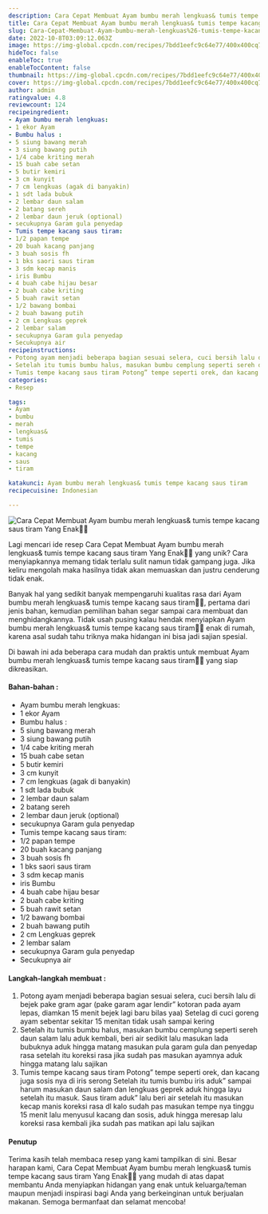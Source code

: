 ```yaml
---
description: Cara Cepat Membuat Ayam bumbu merah lengkuas& tumis tempe kacang saus tiram Yang Enak"
title: Cara Cepat Membuat Ayam bumbu merah lengkuas& tumis tempe kacang saus tiram Yang Enak
slug: Cara-Cepat-Membuat-Ayam-bumbu-merah-lengkuas%26-tumis-tempe-kacang-saus-tiram-Yang-Enak
date: 2022-10-8T03:09:12.063Z
image: https://img-global.cpcdn.com/recipes/7bdd1eefc9c64e77/400x400cq70/photo.jpg
hideToc: false
enableToc: true
enableTocContent: false
thumbnail: https://img-global.cpcdn.com/recipes/7bdd1eefc9c64e77/400x400cq70/photo.jpg
cover: https://img-global.cpcdn.com/recipes/7bdd1eefc9c64e77/400x400cq70/photo.jpg
author: admin
ratingvalue: 4.8
reviewcount: 124
recipeingredient:
- Ayam bumbu merah lengkuas:
- 1 ekor Ayam
- Bumbu halus :
- 5 siung bawang merah
- 3 siung bawang putih
- 1/4 cabe kriting merah
- 15 buah cabe setan
- 5 butir kemiri
- 3 cm kunyit
- 7 cm lengkuas (agak di banyakin)
- 1 sdt lada bubuk
- 2 lembar daun salam
- 2 batang sereh
- 2 lembar daun jeruk (optional)
- secukupnya Garam gula penyedap
- Tumis tempe kacang saus tiram:
- 1/2 papan tempe
- 20 buah kacang panjang
- 3 buah sosis fh
- 1 bks saori saus tiram
- 3 sdm kecap manis
- iris Bumbu
- 4 buah cabe hijau besar
- 2 buah cabe kriting
- 5 buah rawit setan
- 1/2 bawang bombai
- 2 buah bawang putih
- 2 cm Lengkuas geprek
- 2 lembar salam
- secukupnya Garam gula penyedap
- Secukupnya air
recipeinstructions:
- Potong ayam menjadi beberapa bagian sesuai selera, cuci bersih lalu di bejek pake gram agar (pake garam agar lendir” kotoran pada ayam lepas, diamkan 15 menit bejek lagi baru bilas yaa) Setelag di cuci goreng ayam sebentar sekitar 15 menitan tidak usah sampai kering
- Setelah itu tumis bumbu halus, masukan bumbu cemplung seperti sereh daun salam lalu aduk kembali, beri air sedikit lalu masukan lada bubuknya aduk hingga matang masukan pula garam gula dan penyedap rasa setelah itu koreksi rasa jika sudah pas masukan ayamnya aduk hingga matang lalu sajikan
- Tumis tempe kacang saus tiram Potong” tempe seperti orek, dan kacang juga sosis nya di iris serong Setelah itu tumis bumbu iris aduk” sampai harum masukan daun salam dan lengkuas geprek aduk hingga layu setelah itu masuk. Saus tiram aduk” lalu beri air setelah itu masukan kecap manis koreksi rasa dl kalo sudah pas masukan tempe nya tinggu 15 menit lalu menyusul kacang dan sosis, aduk hingga meresap lalu koreksi rasa kembali jika sudah pas matikan api lalu sajikan
categories:
- Resep

tags:
- Ayam
- bumbu
- merah
- lengkuas&
- tumis
- tempe
- kacang
- saus
- tiram

katakunci: Ayam bumbu merah lengkuas& tumis tempe kacang saus tiram
recipecuisine: Indonesian

---
```


![Cara Cepat Membuat Ayam bumbu merah lengkuas& tumis tempe kacang saus tiram Yang Enak👩‍🍳](https://img-global.cpcdn.com/recipes/7bdd1eefc9c64e77/400x400cq70/photo.jpg)

Lagi mencari ide resep Cara Cepat Membuat Ayam bumbu merah lengkuas& tumis tempe kacang saus tiram Yang Enak👩‍🍳 yang unik? Cara menyiapkannya memang tidak terlalu sulit namun tidak gampang juga. Jika keliru mengolah maka hasilnya tidak akan memuaskan dan justru cenderung tidak enak.

Banyak hal yang sedikit banyak mempengaruhi kualitas rasa dari Ayam bumbu merah lengkuas& tumis tempe kacang saus tiram👩‍🍳, pertama dari jenis bahan, kemudian pemilihan bahan segar sampai cara membuat dan menghidangkannya. Tidak usah pusing kalau hendak menyiapkan Ayam bumbu merah lengkuas& tumis tempe kacang saus tiram👩‍🍳 enak di rumah, karena asal sudah tahu triknya maka hidangan ini bisa jadi sajian spesial.

Di bawah ini ada beberapa cara mudah dan praktis untuk membuat Ayam bumbu merah lengkuas& tumis tempe kacang saus tiram👩‍🍳 yang siap dikreasikan.

<!--inarticleads1-->

#### Bahan-bahan :

- Ayam bumbu merah lengkuas:
- 1 ekor Ayam
- Bumbu halus :
- 5 siung bawang merah
- 3 siung bawang putih
- 1/4 cabe kriting merah
- 15 buah cabe setan
- 5 butir kemiri
- 3 cm kunyit
- 7 cm lengkuas (agak di banyakin)
- 1 sdt lada bubuk
- 2 lembar daun salam
- 2 batang sereh
- 2 lembar daun jeruk (optional)
- secukupnya Garam gula penyedap
- Tumis tempe kacang saus tiram:
- 1/2 papan tempe
- 20 buah kacang panjang
- 3 buah sosis fh
- 1 bks saori saus tiram
- 3 sdm kecap manis
- iris Bumbu
- 4 buah cabe hijau besar
- 2 buah cabe kriting
- 5 buah rawit setan
- 1/2 bawang bombai
- 2 buah bawang putih
- 2 cm Lengkuas geprek
- 2 lembar salam
- secukupnya Garam gula penyedap
- Secukupnya air

<!--inarticleads2-->

#### Langkah-langkah membuat :

1. Potong ayam menjadi beberapa bagian sesuai selera, cuci bersih lalu di bejek pake gram agar (pake garam agar lendir” kotoran pada ayam lepas, diamkan 15 menit bejek lagi baru bilas yaa) Setelag di cuci goreng ayam sebentar sekitar 15 menitan tidak usah sampai kering
1. Setelah itu tumis bumbu halus, masukan bumbu cemplung seperti sereh daun salam lalu aduk kembali, beri air sedikit lalu masukan lada bubuknya aduk hingga matang masukan pula garam gula dan penyedap rasa setelah itu koreksi rasa jika sudah pas masukan ayamnya aduk hingga matang lalu sajikan
1. Tumis tempe kacang saus tiram Potong” tempe seperti orek, dan kacang juga sosis nya di iris serong Setelah itu tumis bumbu iris aduk” sampai harum masukan daun salam dan lengkuas geprek aduk hingga layu setelah itu masuk. Saus tiram aduk” lalu beri air setelah itu masukan kecap manis koreksi rasa dl kalo sudah pas masukan tempe nya tinggu 15 menit lalu menyusul kacang dan sosis, aduk hingga meresap lalu koreksi rasa kembali jika sudah pas matikan api lalu sajikan

#### Penutup

Terima kasih telah membaca resep yang kami tampilkan di sini. Besar harapan kami, Cara Cepat Membuat Ayam bumbu merah lengkuas& tumis tempe kacang saus tiram Yang Enak👩‍🍳 yang mudah di atas dapat membantu Anda menyiapkan hidangan yang enak untuk keluarga/teman maupun menjadi inspirasi bagi Anda yang berkeinginan untuk berjualan makanan. Semoga bermanfaat dan selamat mencoba!